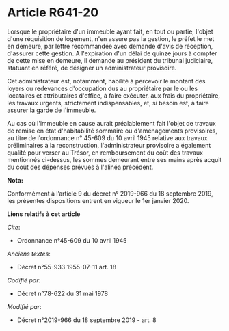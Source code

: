 # Article R641-20

Lorsque le propriétaire d'un immeuble ayant fait, en tout ou partie, l'objet d'une réquisition de logement, n'en assure pas
la gestion, le préfet le met en demeure, par lettre recommandée avec demande d'avis de réception, d'assurer cette gestion. A
l'expiration d'un délai de quinze jours à compter de cette mise en demeure, il demande au président du tribunal judiciaire,
statuant en référé, de désigner un administrateur provisoire.

Cet administrateur est, notamment, habilité à percevoir le montant des loyers ou redevances d'occupation dus au propriétaire
par le ou les locataires et attributaires d'office, à faire exécuter, aux frais du propriétaire, les travaux urgents,
strictement indispensables, et, si besoin est, à faire assurer la garde de l'immeuble.

Au cas où l'immeuble en cause aurait préalablement fait l'objet de travaux de remise en état d'habitabilité sommaire ou
d'aménagements provisoires, au titre de l'ordonnance n° 45-609 du 10 avril 1945 relative aux travaux préliminaires à la
reconstruction, l'administrateur provisoire a également qualité pour verser au Trésor, en remboursement du coût des travaux
mentionnés ci-dessus, les sommes demeurant entre ses mains après acquit du coût des dépenses prévues à l'alinéa précédent.

**Nota:**

Conformément à l’article 9 du décret n° 2019-966 du 18 septembre 2019, les présentes dispositions entrent en vigueur le 1er
janvier 2020.

**Liens relatifs à cet article**

_Cite_:

  - Ordonnance n°45-609 du 10 avril 1945

_Anciens textes_:

  - Décret n°55-933 1955-07-11 art. 18

_Codifié par_:

  - Décret n°78-622 du 31 mai 1978

_Modifié par_:

  - Décret n°2019-966 du 18 septembre 2019 - art. 8
